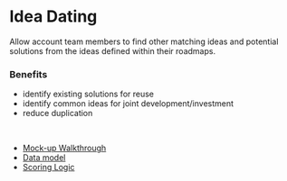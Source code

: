 # Idea Dating

Allow account team members to find other matching ideas and potential solutions from the ideas defined within their roadmaps.<br>

### Benefits

- identify existing solutions for reuse
- identify common ideas for joint development/investment
- reduce duplication

<br>

- [Mock-up Walkthrough](mocks/1.md)
- [Data model](datamodel.md)
- [Scoring Logic](Scoring.md)